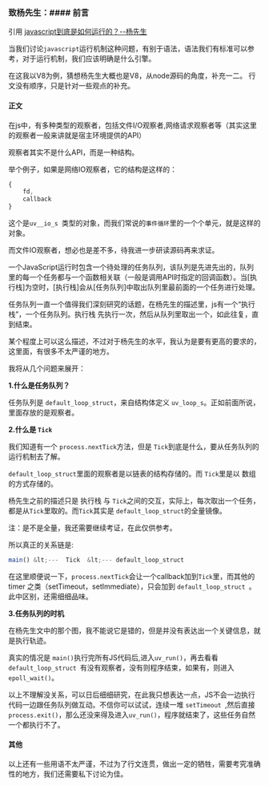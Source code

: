 ### 致杨先生：#### 前言

> 
引用 [javascript到底是如何运行的？--杨先生](http://xiaomingplus.com/full-stack/how-to-run-for-javascript/)

当我们讨论`javascript`运行机制这种问题，有别于语法，语法我们有标准可以参考，对于运行机制，我们应该明确是什么引擎。

在这我以V8为例，猜想杨先生大概也是V8，从node源码的角度，补充一二。
行文没有顺序，只是针对一些观点的补充。
#### 正文

> 
在js中，有多种类型的观察者，包括文件I/O观察者,网络请求观察者等（其实这里的观察者一般来讲就是宿主环境提供的API）

观察者其实不是什么API，而是一种结构。

举个例子，如果是网络IO观察者，它的结构是这样的：

```javascript
{
	fd,
	callback
}
```

这个是`uv__io_s `类型的对象，而我们常说的`事件循环`里的一个个单元，就是这样的对象。

而文件IO观察者，想必也是差不多，待我进一步研读源码再来求证。

> 
一个JavaScript运行时包含一个待处理的任务队列，该队列是先进先出的，队列里的每一个任务都与一个函数相关联（一般是调用API时指定的回调函数）。当[执行栈]为空时，[执行栈]会从[任务队列]中取出队列里最前面的一个任务进行处理。

任务队列一直一个值得我们深刻研究的话题，在杨先生的描述里，js有一个“执行栈”，一个任务队列。执行栈 先执行一次，然后从队列里取出一个，如此往复，直到结束。

某个程度上可以这么描述，不过对于杨先生的水平，我认为是要有更高的要求的，这里面，有很多不太严谨的地方。

我将从几个问题来展开：

**1.什么是任务队列？** 

任务队列是 `default_loop_struct`，来自结构体定义 `uv_loop_s`。正如前面所说，里面存放的是观察者。

**2.什么是  `Tick`** 

我们知道有一个 `process.nextTick`方法，但是 `Tick`到底是什么，要从任务队列的运行机制去了解。

`default_loop_struct`里面的观察者是以链表的结构存储的。而 `Tick`里是以 数组 的方式存储的。

杨先生之前的描述只是 执行栈 与 `Tick`之间的交互，实际上，每次取出一个任务，都是从`Tick`里取的。而`Tick`其实是 `default_loop_struct`的全量镜像。

> 
注：是不是全量，我还需要继续考证，在此仅供参考。

所以真正的关系链是:

```javascript
main() &lt;---  Tick  &lt;--- default_loop_struct
```

在这里顺便说一下，`process.nextTick`会让一个callback加到`Tick`里，而其他的 timer 之类（setTimeout，setImmediate），只会加到 `default_loop_struct `。此中区别，还需细细品味。

**3.任务队列的时机** 

在杨先生文中的那个图，我不能说它是错的，但是并没有表达出一个关键信息，就是执行轨迹。

真实的情况是 `main()`执行完所有JS代码后,进入`uv_run()`，再去看看 `default_loop_struct `有没有观察者，没有则程序结束，如果有，则进入`epoll_wait()`。

以上不理解没关系，可以日后细细研究，在此我只想表达一点，JS不会一边执行代码一边跟任务队列做互动。不信你可以试试，连续一堆 `setTimeout `,然后直接`process.exit()`，那么还没来得及进入`uv_run()`，程序就结束了，这些任务自然一个都执行不了。
#### 其他
以上还有一些用语不太严谨，不过为了行文连贯，做出一定的牺牲，需要考究准确性的地方，我们还需要私下讨论为佳。
